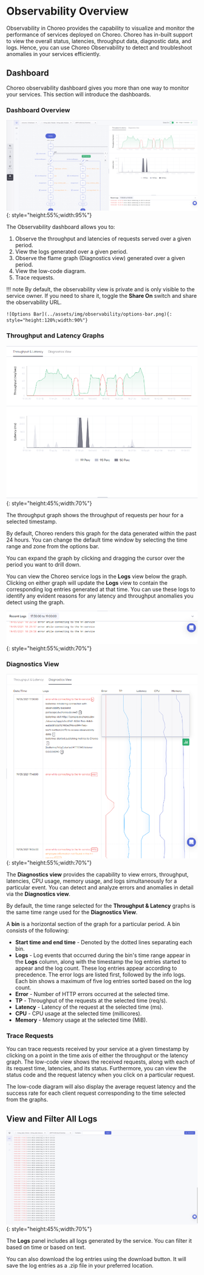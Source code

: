 # Observability Overview

Observability in Choreo provides the capability to visualize and monitor the performance of services deployed on Choreo. Choreo has in-built support to view the overall status, latencies, throughput data,  diagnostic data, and logs. Hence, you can use Choreo Observability to detect and troubleshoot anomalies in your services efficiently. 

## Dashboard
Choreo observability dashboard gives you more than one way to monitor your services. This section will introduce the dashboards. 

### Dashboard Overview

![Dashboard Overview](../assets/img/observability/overview-overall.png){: style="height:55%;width:95%"}

The Observability dashboard allows you to:

1. Observe the throughput and latencies of requests served over a given period.
2. View the logs generated over a given period.
3. Observe the flame graph (Diagnostics view) generated over a given period.
4. View the low-code diagram.
5.  Trace requests.

!!! note
    By default, the observability view is private and is only visible to the service owner. If you need to share it, toggle the **Share On** switch and share the observability URL.
    
    ![Options Bar](../assets/img/observability/options-bar.png){: style="height:120%;width:90%"}

### Throughput and Latency Graphs

![Throughput and Latency Graph](../assets/img/observability/throughput-and-latency.png){: style="height:45%;width:70%"}

The throughput graph shows the throughput of requests per hour for a selected timestamp. 

By default, Choreo renders this graph for the data generated within the past 24 hours. You can change the default time window by selecting the time range and zone from the options bar. 

You can expand the graph by clicking and dragging the cursor over the period you want to drill down.

You can view the Choreo service logs in the **Logs**  view below the graph. Clicking on either graph will update the **Logs** view to contain the corresponding log entries generated at that time. You can use these logs to identify any evident reasons for any latency and throughput anomalies you detect using the graph. 

 ![Logs View](../assets/img/observability/logs.png){: style="height:55%;width:70%"} 

### Diagnostics View

![Diagnostic-view](../assets/img/observability/diagnostic-view.png){: style="height:55%;width:70%"}

The **Diagnostics view** provides the capability to view errors, throughput, latencies, CPU usage, memory usage, and logs simultaneously for a particular event. You can detect and analyze errors and anomalies in detail via the **Diagnostics view**.

By default, the time range selected for the **Throughput & Latency** graphs is the same time range used for the **Diagnostics View**. 

A **bin** is a horizontal section of the graph for a particular period. A bin consists of the following:

- **Start time and end time** - Denoted by the dotted lines separating each bin.
- **Logs** - Log events that occurred during the bin's time range appear in the **Logs** column, along with the timestamp the log entries started to appear and the log count. These log entries appear according to precedence. The error logs are listed first, followed by the info logs. Each bin shows a maximum of five log entries sorted based on the log count.
- **Error** - Number of HTTP errors occurred at the selected time.
- **TP** - Throughput of the requests at the selected time (req/s).  
- **Latency** - Latency of the request at the selected time (ms).
- **CPU** - CPU usage at the selected time (millicores).
- **Memory** - Memory usage at the selected time (MiB).


### Trace Requests

You can trace requests received by your service at a given timestamp by clicking on a point in the time axis of either the throughput or the latency graph.  The low-code view shows the received requests, along with each of its request time, latencies, and its status. Furthermore, you can view the status code and the request latency when you click on a particular request.

The low-code diagram will also display the average request latency and the success rate for each client request corresponding to the time selected from the graphs. 


## View and Filter All Logs

![Logs Panel](../assets/img/observability/logs-panel.png){: style="height:45%;width:70%"}

The **Logs** panel includes all logs generated by the service. You can filter it based on time or based on text. 

You can also download the log entries using the download button. It will save the log entries as a .zip file in your preferred location.
